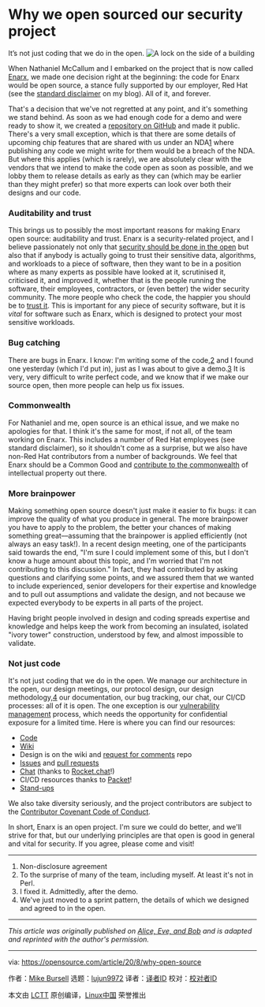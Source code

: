 [#]: collector: (lujun9972)
[#]: translator: ( )
[#]: reviewer: ( )
[#]: publisher: ( )
[#]: url: ( )
[#]: subject: (Why we open sourced our security project)
[#]: via: (https://opensource.com/article/20/8/why-open-source)
[#]: author: (Mike Bursell https://opensource.com/users/mikecamel)

Why we open sourced our security project
======
It’s not just coding that we do in the open.
![A lock on the side of a building][1]

When Nathaniel McCallum and I embarked on the project that is now called [Enarx][2], we made one decision right at the beginning: the code for Enarx would be open source, a stance fully supported by our employer, Red Hat (see the [standard disclaimer][3] on my blog). All of it, and forever.

That's a decision that we've not regretted at any point, and it's something we stand behind. As soon as we had enough code for a demo and were ready to show it, we created a [repository on GitHub][4] and made it public. There's a very small exception, which is that there are some details of upcoming chip features that are shared with us under an NDA[1][5] where publishing any code we might write for them would be a breach of the NDA. But where this applies (which is rarely), we are absolutely clear with the vendors that we intend to make the code open as soon as possible, and we lobby them to release details as early as they can (which may be earlier than they might prefer) so that more experts can look over both their designs and our code.

### Auditability and trust

This brings us to possibly the most important reasons for making Enarx open source: auditability and trust. Enarx is a security-related project, and I believe passionately not only that [security should be done in the open][6] but also that if anybody is actually going to trust their sensitive data, algorithms, and workloads to a piece of software, then they want to be in a position where as many experts as possible have looked at it, scrutinised it, criticised it, and improved it, whether that is the people running the software, their employees, contractors, or (even better) the wider security community. The more people who check the code, the happier you should be to [trust it][7]. This is important for any piece of security software, but it is _vital_ for software such as Enarx, which is designed to protect your most sensitive workloads.

### Bug catching

There are bugs in Enarx. I know: I'm writing some of the code,[2][8] and I found one yesterday (which I'd put in), just as I was about to give a demo.[3][9] It is very, very difficult to write perfect code, and we know that if we make our source open, then more people can help us fix issues.

### Commonwealth

For Nathaniel and me, open source is an ethical issue, and we make no apologies for that. I think it's the same for most, if not all, of the team working on Enarx. This includes a number of Red Hat employees (see standard disclaimer), so it shouldn't come as a surprise, but we also have non-Red Hat contributors from a number of backgrounds. We feel that Enarx should be a Common Good and [contribute to the commonwealth][10] of intellectual property out there.

### More brainpower

Making something open source doesn't just make it easier to fix bugs: it can improve the quality of what you produce in general. The more brainpower you have to apply to the problem, the better your chances of making something great––assuming that the brainpower is applied efficiently (not always an easy task!). In a recent design meeting, one of the participants said towards the end, "I'm sure I could implement some of this, but I don't know a huge amount about this topic, and I'm worried that I'm not contributing to this discussion." In fact, they had contributed by asking questions and clarifying some points, and we assured them that we wanted to include experienced, senior developers for their expertise and knowledge and to pull out assumptions and validate the design, and not because we expected everybody to be experts in all parts of the project.

Having bright people involved in design and coding spreads expertise and knowledge and helps keep the work from becoming an insulated, isolated "ivory tower" construction, understood by few, and almost impossible to validate.

### Not just code

It's not just coding that we do in the open. We manage our architecture in the open, our design meetings, our protocol design, our design methodology,[4][11] our documentation, our bug tracking, our chat, our CI/CD processes: all of it is open. The one exception is our [vulnerability management][12] process, which needs the opportunity for confidential exposure for a limited time. Here is where you can find our resources:

  * [Code][4]
  * [Wiki][13]
  * Design is on the wiki and [request for comments][14] repo
  * [Issues][15] and [pull requests][16]
  * [Chat][17] (thanks to [Rocket.chat][18]!)
  * CI/CD resources thanks to [Packet][19]!
  * [Stand-ups][20]



We also take diversity seriously, and the project contributors are subject to the [Contributor Covenant Code of Conduct][21].

In short, Enarx is an open project. I'm sure we could do better, and we'll strive for that, but our underlying principles are that open is good in general and vital for security. If you agree, please come and visit!

* * *

  1. Non-disclosure agreement
  2. To the surprise of many of the team, including myself. At least it's not in Perl.
  3. I fixed it. Admittedly, after the demo.
  4. We've just moved to a sprint pattern, the details of which we designed and agreed to in the open.



* * *

_This article was originally published on [Alice, Eve, and Bob][22] and is adapted and reprinted with the author's permission._

--------------------------------------------------------------------------------

via: https://opensource.com/article/20/8/why-open-source

作者：[Mike Bursell][a]
选题：[lujun9972][b]
译者：[译者ID](https://github.com/译者ID)
校对：[校对者ID](https://github.com/校对者ID)

本文由 [LCTT](https://github.com/LCTT/TranslateProject) 原创编译，[Linux中国](https://linux.cn/) 荣誉推出

[a]: https://opensource.com/users/mikecamel
[b]: https://github.com/lujun9972
[1]: https://opensource.com/sites/default/files/styles/image-full-size/public/lead-images/BUSINESS_3reasons.png?itok=k6F3-BqA (A lock on the side of a building)
[2]: https://enarx.dev/
[3]: https://aliceevebob.com/
[4]: https://github.com/enarx
[5]: tmp.PM1nWCfATC#1
[6]: https://opensource.com/article/17/10/many-eyes
[7]: https://aliceevebob.com/2019/06/18/trust-choosing-open-source/
[8]: tmp.PM1nWCfATC#2
[9]: tmp.PM1nWCfATC#3
[10]: https://opensource.com/article/17/11/commonwealth-open-source
[11]: tmp.PM1nWCfATC#4
[12]: https://aliceevebob.com/2020/05/26/security-disclosure-or-vulnerability-management/
[13]: https://github.com/enarx/enarx/wiki
[14]: https://github.com/enarx/rfcs
[15]: https://github.com/enarx/enarx/issues
[16]: https://github.com/enarx/enarx/pulls
[17]: https://chat.enarx.dev/
[18]: https://rocket.chat/
[19]: https://packet.com/
[20]: https://github.com/enarx/enarx/wiki/How-to-contribute
[21]: https://github.com/enarx/.github/blob/master/CODE_OF_CONDUCT.md
[22]: https://aliceevebob.com/2020/07/28/why-enarx-is-open/
